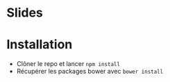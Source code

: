 Slides
======

# Installation

- Clôner le repo et lancer `npm install`
- Récupérer les packages bower avec `bower install`

